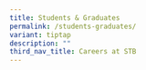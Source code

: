 ```yaml
---
title: Students & Graduates
permalink: /students-graduates/
variant: tiptap
description: ""
third_nav_title: Careers at STB
---
```

<p></p>